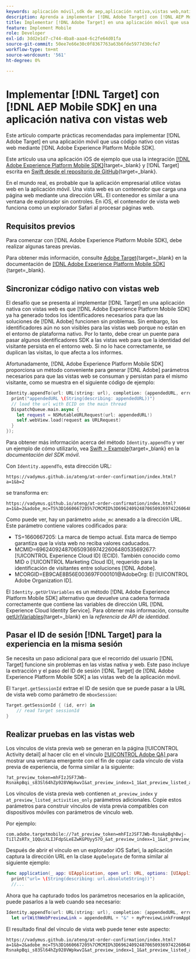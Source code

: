 ```yaml
---
keywords: aplicación móvil,sdk de aep,aplicación nativa,vistas web,nativa;swift,sdk móvil de adobe experience platform,sdk móvil,código nativo
description: Aprenda a implementar [!DNL Adobe Target] con [!DNL AEP Mobile SDK] en una aplicación nativa con vistas web.
title: Implementar [!DNL Adobe Target] en una aplicación móvil que usa código nativo con vistas web
feature: Implement Mobile
role: Developer
exl-id: 3dd2e1d7-c744-4ba8-aaa4-6c2fe64d01fa
source-git-commit: 50ee7e66e30c0f8367763a63b6fde5977d30cfe7
workflow-type: tm+mt
source-wordcount: '561'
ht-degree: 0%

---
```


# Implementar [!DNL Target] con [!DNL AEP Mobile SDK] en una aplicación nativa con vistas web

Este artículo comparte prácticas recomendadas para implementar [!DNL Adobe Target] en una aplicación móvil que usa código nativo con vistas web mediante [!DNL Adobe Experience Platform Mobile SDK].

Este artículo usa una aplicación iOS de ejemplo que usa la integración [[!DNL Adobe Experience Platform Mobile SDK]](https://developer.adobe.com/client-sdks/documentation/getting-started/){target=_blank} y [!DNL Target] escrita en [Swift desde el repositorio de GitHub](https://github.com/adobe/aep-sdk-app/){target=_blank}.

En el mundo real, es probable que la aplicación empresarial utilice vistas web en la aplicación móvil. Una vista web es un contenedor que carga una página web mediante una dirección URL. El contenedor es similar a una ventana de explorador sin controles. En iOS, el contenedor de vista web funciona como un explorador Safari al procesar páginas web.

## Requisitos previos  

Para comenzar con [!DNL Adobe Experience Platform Mobile SDK], debe realizar algunas tareas previas.

Para obtener más información, consulte [Adobe Target](https://developer.adobe.com/client-sdks/documentation/adobe-target/){target=_blank} en la documentación de [[!DNL Adobe Experience Platform Mobile SDK]](https://developer.adobe.com/client-sdks/documentation/){target=_blank}.

## Sincronizar código nativo con vistas web

El desafío que se presenta al implementar [!DNL Target] en una aplicación nativa con vistas web es que [!DNL Adobe Experience Platform Mobile SDK] ya ha generado todos los identificadores necesarios para que las soluciones de [!DNL Adobe] funcionen sin problemas. Sin embargo, los identificadores aún no son visibles para las vistas web porque no están en el entorno de plataforma nativo. Por lo tanto, debe crear un puente para pasar algunos identificadores SDK a las vistas web para que la identidad del visitante persista en el entorno web. Si no lo hace correctamente, se duplican las visitas, lo que afecta a los informes.

Afortunadamente, [!DNL Adobe Experience Platform Mobile SDK] proporciona un método conveniente para generar [!DNL Adobe] parámetros necesarios para que las vistas web se consuman y persistan para el mismo visitante, como se muestra en el siguiente código de ejemplo:

```swift
Identity.appendTo(url: URL(string: url), completion: {appendedURL, error in
  print("appendedURL \(String(describing: appendedURL))")
  // load the url with ECID on the main thread
  DispatchQueue.main.async {
    let request = NSMutableURLRequest(url: appendedURL!)
    self.webView.load(request as URLRequest)
  }
});
```

Para obtener más información acerca del método `Identity.appendTo` y ver un ejemplo de cómo utilizarlo, vea [Swift > Example](https://developer.adobe.com/client-sdks/documentation/mobile-core/identity/tabs/api-reference/){target=_blank} en la *documentación del SDK móvil*.

Con `Identity.appendTo`, esta dirección URL:

```
https://vadymus.github.io/ateng/at-order-confirmation/index.html?a=1&b=2
```

se transforma en:

```
https://vadymus.github.io/ateng/at-order-confirmation/index.html?a=1&b=2&adobe_mc=TS%3D1660667205%7CMCMID%3D69624092487065093697422606480535692677%7CMCORGID%3DEB9CAE8B56E003697F000101%40AdobeOrg
```

Como puede ver, hay un parámetro `adobe_mc` anexado a la dirección URL. Este parámetro contiene valores codificados para:

* TS=1660667205: La marca de tiempo actual. Esta marca de tiempo garantiza que la vista web no reciba valores caducados.
* MCMID=69624092487065093697422606480535692677: [!UICONTROL Experience Cloud ID] (ECID). También conocido como MID o [!UICONTROL Marketing Cloud ID], requerido para la identificación de visitantes entre soluciones [!DNL Adobe].
* MCORGID=EB9CAE8B56E003697F000101@AdobeOrg: El [!UICONTROL Adobe Organization ID].

El `Identity.getUrlVariables` es un método [!DNL Adobe Experience Platform Mobile SDK] alternativo que devuelve una cadena formada correctamente que contiene las variables de dirección URL [!DNL Experience Cloud Identity Service]. Para obtener más información, consulte [getUrlVariables](https://developer.adobe.com/client-sdks/documentation/mobile-core/identity/api-reference/#geturlvariables){target=_blank} en la *referencia de API de identidad*.

## Pasar el ID de sesión [!DNL Target] para la experiencia en la misma sesión

Se necesita un paso adicional para que el recorrido del usuario [!DNL Target] funcione sin problemas en las vistas nativa y web. Este paso incluye la extracción y el paso del ID de sesión [!DNL Target] de [!DNL Adobe Experience Platform Mobile SDK] a las vistas web de la aplicación móvil.

El `Target.getSessionId` extrae el ID de sesión que se puede pasar a la URL de vista web como parámetro de `mboxSession`:

```swift
Target.getSessionId { (id, err) in
    // read Target sessionId
}
```

## Realizar pruebas en las vistas web

Los vínculos de vista previa web se generan en la página [!UICONTROL Activity detail] al hacer clic en el vínculo [[!UICONTROL Adobe QA] ](/help/dev/implement/mobile/target-mobile-preview.md) para mostrar una ventana emergente con el fin de copiar cada vínculo de vista previa de experiencia, de forma similar a la siguiente:

```
?at_preview_token=mhFIzJSF7JWb-RsnakpBqi_s83Sl64hZp928VWpkwvI&at_preview_index=1_1&at_preview_listed_activities_only=true
```

Los vínculos de vista previa web contienen `at_preview_index` y `at_preview_listed_activities_only` parámetros adicionales. Copie estos parámetros para construir vínculos de vista previa compatibles con dispositivos móviles con parámetros de vínculo web.

Por ejemplo:

```
com.adobe.targetmobile://?at_preview_token=mhFIzJSF7JWb-RsnakpBqhBwj-TiIlZsRTx_1QQuiXLIJFdpSLeEZwKGPUyy57O_&at_preview_index=1_1&at_preview_listed_activities_only=true
```

Después de abrir el vínculo en un explorador iOS Safari, la aplicación captura la dirección URL en la clase `AppDelegate` de forma similar al siguiente ejemplo:

```swift
func application(_ app: UIApplication, open url: URL, options: [UIApplicationOpenURLOptionsKey : Any] = [:]) -> Bool {
  print("url= \(String(describing: url.absoluteString))")
  //...
```

Ahora que ha capturado todos los parámetros necesarios en la aplicación, puede pasarlos a la web cuando sea necesario:

```swift
Identity.appendTo(url: URL(string: url), completion: {appendedURL, error in
  let urlWithWebPreviewLink = appendedURL + "&" + myPreviewLinkFromAppDelegate
```

El resultado final del vínculo de vista web puede tener este aspecto:

```
https://vadymus.github.io/ateng/at-order-confirmation/index.html?a=1&b=2&adobe_mc=TS%3D1660667205%7CMCMID%3D69624092487065093697422606480535692677%7CMCORGID%3DEB9CAE8B56E003697F000101%40AdobeOrg&at_preview_token=mhFIzJSF7JWb-RsnakpBqi_s83Sl64hZp928VWpkwvI&at_preview_index=1_1&at_preview_listed_activities_only=true
```
